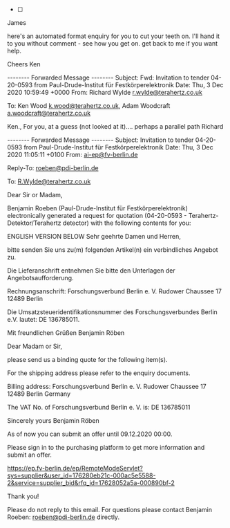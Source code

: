 -[ ]

James

here's an automated format enquiry for you to cut your teeth on.
I'll hand it to you without comment - see how you get on. get back to me if you want help.

Cheers
Ken


-------- Forwarded Message -------- 
Subject: 	Fwd: Invitation to tender 04-20-0593 from Paul-Drude-Institut für Festkörperelektronik
Date: 	Thu, 3 Dec 2020 10:59:49 +0000
From: 	Richard Wylde <r.wylde@terahertz.co.uk>

To: 	Ken Wood <k.wood@terahertz.co.uk>, Adam Woodcraft <a.woodcraft@terahertz.co.uk>


Ken.,
For you, at a guess (not looked at it).... perhaps a parallel path
Richard


-------- Forwarded Message -------- 
Subject: 	Invitation to tender 04-20-0593 from Paul-Drude-Institut für Festkörperelektronik
Date: 	Thu, 3 Dec 2020 11:05:11 +0100
From: 	ai-ep@fv-berlin.de

Reply-To: 	roeben@pdi-berlin.de

To: 	R.Wylde@terahertz.co.uk



Dear Sir or Madam,

Benjamin Roeben (Paul-Drude-Institut für Festkörperelektronik) electronically generated a request for quotation (04-20-0593 - Terahertz-Detektor/Terahertz detector) with the following contents for you:


ENGLISH VERSION BELOW
Sehr geehrte Damen und Herren,

bitte senden Sie uns zu(m) folgenden Artikel(n) ein verbindliches Angebot zu.

Die Lieferanschrift entnehmen Sie bitte den Unterlagen der Angebotsaufforderung.

Rechnungsanschrift:
Forschungsverbund Berlin e. V.
Rudower Chaussee 17
12489 Berlin

Die Umsatzsteueridentifikationsnummer des Forschungsverbundes Berlin e.V. lautet: DE 136785011.

Mit freundlichen Grüßen
Benjamin Röben

Dear Madam or Sir,

please send us a binding quote for the following item(s).

For the shipping address please refer to the enquiry documents.

Billing address:
Forschungsverbund Berlin e. V.
Rudower Chaussee 17
12489 Berlin
Germany

The VAT No. of Forschungsverbund Berlin e. V. is: DE 136785011

Sincerely yours
Benjamin Röben


As of now you can submit an offer until 09.12.2020 00:00.

Please sign in to the purchasing platform to get more information and submit an offer.

https://ep.fv-berlin.de/ep/RemoteModeServlet?sys=supplier&user_id=176280eb21c-000ac5e5588-2&service=supplier_bid&rfq_id=17628052a5a-000890bf-2


Thank you!

Please do not reply to this email. For questions please contact Benjamin Roeben: roeben@pdi-berlin.de directly.
